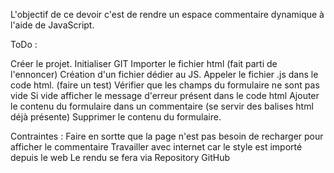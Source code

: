 L'objectif de ce devoir c'est de rendre un espace commentaire dynamique à l'aide de JavaScript.

ToDo :

Créer le projet.
Initialiser GIT
Importer le fichier html (fait parti de l'ennoncer) 
Création d'un fichier dédier au JS.
Appeler le fichier .js dans le code html. (faire un test)
Vérifier que les champs du formulaire ne sont pas vide
    Si vide afficher le message d'erreur présent dans le code html
Ajouter le contenu du formulaire dans un commentaire (se servir des balises html déjà présente)
Supprimer le contenu du formulaire.

Contraintes : 
    Faire en sortte que la page n'est pas besoin de recharger pour afficher le commentaire
    Travailler avec internet car le style est importé depuis le web
    Le rendu se fera via Repository GitHub
